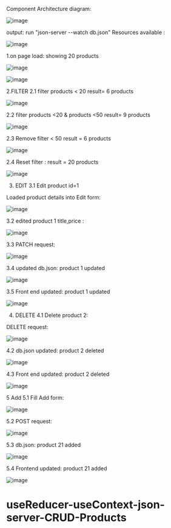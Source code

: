 Component Architecture diagram:

![image](https://user-images.githubusercontent.com/92960836/224328618-7140a919-59c9-4062-9c79-f1045426a4b4.png)

output:
run "json-server --watch db.json" 
Resources available :

![image](https://user-images.githubusercontent.com/92960836/224307282-35a4dc5d-5335-4a3b-84e7-ec966f1bd3f9.png)

1.on page load: showing 20 products

![image](https://user-images.githubusercontent.com/92960836/224308028-c1444dee-4f4f-4f3b-befb-12584ba06b9c.png)

![image](https://user-images.githubusercontent.com/92960836/224308168-95b6b2a6-9b2f-4f3b-845a-9a910ca1c003.png)

2.FILTER
2.1 filter products < 20 
result= 6 products

![image](https://user-images.githubusercontent.com/92960836/224308247-40980e06-8a49-42b0-97b5-d5bbab0f981c.png)

2.2 filter products <20 & products <50
result= 9 products

![image](https://user-images.githubusercontent.com/92960836/224308462-97553e39-d4c5-48c7-891f-ce4020c5578d.png)

2.3 Remove filter < 50
result = 6 products

![image](https://user-images.githubusercontent.com/92960836/224308634-28e38cf8-1ada-4b74-958d-125c492db025.png)

2.4 Reset filter :
result = 20 products

![image](https://user-images.githubusercontent.com/92960836/224308748-1fcfaeea-5228-468e-9a25-f15782e573ea.png)

3. EDIT
3.1 Edit product id=1

Loaded product details into Edit form:

![image](https://user-images.githubusercontent.com/92960836/224310192-e9dc8b08-28cf-4283-bfd5-2b647b3958d9.png)

3.2 edited product 1 title,price :

![image](https://user-images.githubusercontent.com/92960836/224310435-db28d81e-002c-4f3c-951a-493be6778a3c.png)

3.3 PATCH request:

![image](https://user-images.githubusercontent.com/92960836/224310651-637ff4a2-369e-4468-baf6-961f42302660.png)

3.4 updated db.json: product 1 updated

![image](https://user-images.githubusercontent.com/92960836/224315086-8c1fa52a-c7d2-40d0-9494-cf2536f73437.png)

3.5 Front end updated: product 1 updated

![image](https://user-images.githubusercontent.com/92960836/224310933-47ff1aa1-d5b6-41c8-8d70-31e7940468d5.png)

4. DELETE
4.1 Delete product 2:

DELETE request:

![image](https://user-images.githubusercontent.com/92960836/224311166-852a62c2-cfbd-4c24-b2ea-a2fa41ffdc55.png)

4.2 db.json updated: product 2 deleted 

![image](https://user-images.githubusercontent.com/92960836/224315128-d0528827-9562-493f-a763-43f9a9dee036.png)

4.3 Front end updated: product 2 deleted 

![image](https://user-images.githubusercontent.com/92960836/224311257-92260975-2cbf-43b5-a37c-b718430fddcd.png)

5 Add 
5.1 Fill Add form:

![image](https://user-images.githubusercontent.com/92960836/224311996-b294f75f-a350-4e88-88bd-3f610dd0a0da.png)

5.2 POST request:

![image](https://user-images.githubusercontent.com/92960836/224312145-aa865591-dea5-4618-8eca-eb4bad3a7b2d.png)

5.3 db.json: product 21 added

![image](https://user-images.githubusercontent.com/92960836/224318635-60d0d8cc-b120-460f-8dfb-5b11c51be150.png)

5.4 Frontend updated: product 21 added

![image](https://user-images.githubusercontent.com/92960836/224312251-28d22a98-96c7-4fff-9d7e-ed4cf1a510d6.png)












# useReducer-useContext-json-server-CRUD-Products
